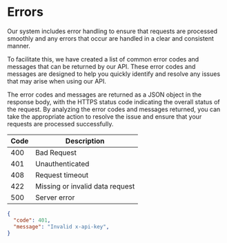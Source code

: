 # Errors

Our system includes error handling to ensure that requests are processed smoothly and any errors that occur are handled in a clear and consistent manner.

To facilitate this, we have created a list of common error codes and messages that can be returned by our API. These error codes and messages are designed to help you quickly identify and resolve any issues that may arise when using our API.

The error codes and messages are returned as a JSON object in the response body, with the HTTPS status code indicating the overall status of the request. By analyzing the error codes and messages returned, you can take the appropriate action to resolve the issue and ensure that your requests are processed successfully.


| Code | Description |
| --- | --- |
| 400 | Bad Request |
| 401 | Unauthenticated |
| 408 | Request timeout |
| 422 | Missing or invalid data request |
| 500 | Server error |



```json title='Example response'
{
  "code": 401,
  "message": "Invalid x-api-key",
}
```